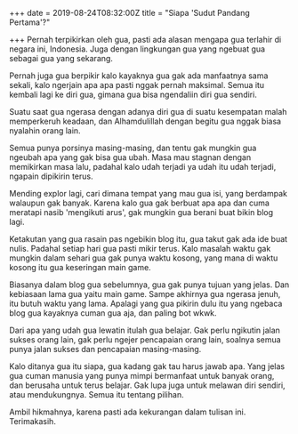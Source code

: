 +++
date = 2019-08-24T08:32:00Z
title = "Siapa 'Sudut Pandang Pertama'?"

+++
Pernah terpikirkan oleh gua, pasti ada alasan mengapa gua terlahir di negara ini, Indonesia. Juga dengan lingkungan gua yang ngebuat gua <!--more-->sebagai gua yang sekarang.

Pernah juga gua berpikir kalo kayaknya gua gak ada manfaatnya sama sekali, kalo ngerjain apa apa pasti nggak pernah maksimal. Semua itu kembali lagi ke diri gua, gimana gua bisa ngendaliin diri gua sendiri.

Suatu saat gua ngerasa dengan adanya diri gua di suatu kesempatan malah memperkeruh keadaan, dan Alhamdulillah dengan begitu gua nggak biasa nyalahin orang lain.

Semua punya porsinya masing-masing, dan tentu gak mungkin gua ngeubah apa yang gak bisa gua ubah. Masa mau stagnan dengan memikirkan masa lalu, padahal kalo udah terjadi ya udah itu udah terjadi, ngapain dipikirin terus.

Mending explor lagi, cari dimana tempat yang mau gua isi, yang berdampak walaupun gak banyak. Karena kalo gua gak berbuat apa apa dan cuma meratapi nasib 'mengikuti arus', gak mungkin gua berani buat bikin blog lagi.

Ketakutan yang gua rasain pas ngebikin blog itu, gua takut gak ada ide buat nulis. Padahal setiap hari gua pasti mikir terus. Kalo masalah waktu gak mungkin dalam sehari gua gak punya waktu kosong, yang mana di waktu kosong itu gua keseringan main game.

Biasanya dalam blog gua sebelumnya, gua gak punya tujuan yang jelas. Dan kebiasaan lama gua yaitu main game. Sampe akhirnya gua ngerasa jenuh, itu butuh waktu yang lama. Apalagi yang gua pikirin dulu itu yang ngebaca blog gua kayaknya cuman gua aja, dan paling bot wkwk.

Dari apa yang udah gua lewatin itulah gua belajar. Gak perlu ngikutin jalan sukses orang lain, gak perlu ngejer pencapaian orang lain, soalnya semua punya jalan sukses dan pencapaian masing-masing.

Kalo ditanya gua itu siapa, gua kadang gak tau harus jawab apa. Yang jelas gua cuman manusia yang punya mimpi bermanfaat untuk banyak orang, dan berusaha untuk terus belajar. Gak lupa juga untuk melawan diri sendiri, atau mendukungnya. Semua itu tentang pilihan.

Ambil hikmahnya, karena pasti ada kekurangan dalam tulisan ini. Terimakasih.